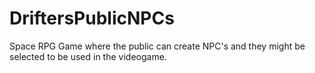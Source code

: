 # DriftersPublicNPCs
Space RPG Game where the public can create NPC's and they might be selected to be used in the videogame. 
